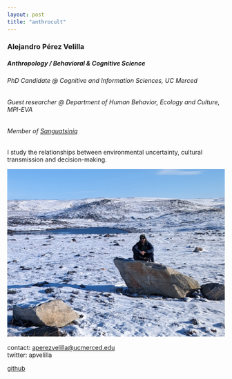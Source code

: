 ```yaml
---
layout: post
title: "anthrocult"  
---
```


### Alejandro Pérez Velilla
##### Anthropology / Behavioral & Cognitive Science
###### PhD Candidate @ Cognitive and Information Sciences, UC Merced
###### Guest researcher @ Department of Human Behavior, Ecology and Culture, MPI-EVA
###### Member of [Sanguatsiniq](https://sanguatsiniq.github.io/)

I study the relationships between environmental uncertainty, cultural transmission and decision-making. 

![photo](/img/arctic_photo.png)

contact: aperezvelilla@ucmerced.edu  
twitter: apvelilla

[github](https://github.com/datadreamscorp)
